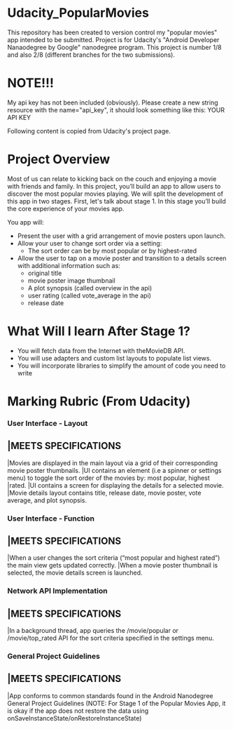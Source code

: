 # Udacity_PopularMovies
This repository has been created to version control my "popular movies" app intended to be submitted. Project is for Udacity's "Android Developer Nanaodegree by Google" nanodegree program. This project is number 1/8 and also 2/8 (different branches for the two submissions).


# NOTE!!!
My api key has not been included (obviously). Please create a new string resource with the name="api_key", it should look something like this:
<string name="api_key">YOUR API KEY </string>


Following content is copied from Udacity's project page.

# Project Overview 
Most of us can relate to kicking back on the couch and enjoying a movie with friends and family. In this project, you’ll build an app to allow users to discover the most popular movies playing. We will split the development of this app in two stages. First, let's talk about stage 1. In this stage you’ll build the core experience of your movies app.

You app will:

- Present the user with a grid arrangement of movie posters upon launch.
- Allow your user to change sort order via a setting:
  - The sort order can be by most popular or by highest-rated
- Allow the user to tap on a movie poster and transition to a details screen with additional information such as:
  - original title
  - movie poster image thumbnail
  - A plot synopsis (called overview in the api)
  - user rating (called vote_average in the api)
  - release date

# What Will I learn After Stage 1?

- You will fetch data from the Internet with theMovieDB API.
- You will use adapters and custom list layouts to populate list views.
- You will incorporate libraries to simplify the amount of code you need to write

# Marking Rubric (From Udacity)

### User Interface - Layout  ###
|MEETS SPECIFICATIONS
--------------------------------
|Movies are displayed in the main layout via a grid of their corresponding movie poster thumbnails.
|UI contains an element (i.e a spinner or settings menu) to toggle the sort order of the movies by: most popular, highest |rated.
|UI contains a screen for displaying the details for a selected movie.
|Movie details layout contains title, release date, movie poster, vote average, and plot synopsis.

### User Interface - Function  ###
|MEETS SPECIFICATIONS
--------------------------------
|When a user changes the sort criteria (“most popular and highest rated”) the main view gets updated correctly.
|When a movie poster thumbnail is selected, the movie details screen is launched.

### Network API Implementation  ###
|MEETS SPECIFICATIONS
--------------------------------
|In a background thread, app queries the /movie/popular or /movie/top_rated API for the sort criteria specified in the settings menu.

### General Project Guidelines ### 
|MEETS SPECIFICATIONS
--------------------------------
|App conforms to common standards found in the Android Nanodegree General Project Guidelines (NOTE: For Stage 1 of the Popular Movies App, it is okay if the app does not restore the data using onSaveInstanceState/onRestoreInstanceState)

